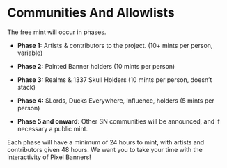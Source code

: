 # Communities And Allowlists

The free mint will occur in phases. 

- **Phase 1:** Artists & contributors to the project. (10+ mints per person, variable)
- **Phase 2:** Painted Banner holders (10 mints per person)
- **Phase 3:** Realms & 1337 Skull Holders (10 mints per person, doesn’t stack)

- **Phase 4:** $Lords, Ducks Everywhere, Influence, holders (5 mints per person)
- **Phase 5 and onward:** Other SN communities will be announced, and if necessary a public mint. 

Each phase will have a minimum of 24 hours to mint, with artists and contributors given 48 hours. We want you to take your time with the interactivity of Pixel Banners!
